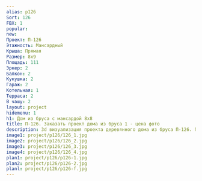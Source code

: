 ```yaml
---
alias: p126
Sort: 126
FBX: 1
popular: 
new: 
Проект: П-126
Этажность: Мансардный
Крыша: Прямая
Размер: 8х9
Площадь: 111
Эркер: 2
Балкон: 2
Кукушка: 2
Гараж: 2
Котельная: 1
Терраса: 2
В чашу: 2
layout: project
hidemenu: 1
h1: Дом из бруса с мансардой 8х8
title: П-126. Заказать проект дома из бруса 1 - цена фото
description: 3d визуализация проекта деревянного дома из бруса П-126. Площадь м2, размер 1. Вы можете внести любые изменения в проект.
image1: project/p126/126_1.jpg
image2: project/p126/126_2.jpg
image3: project/p126/126_3.jpg
image4: project/p126/126_4.jpg
plan1: project/p126/p126-1.jpg
plan2: project/p126/p126-2.jpg
planl: project/p126/p126-f.jpg
---
```

